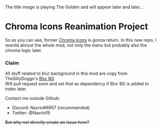 The title image is playing The Golden and will appear later and later...  

# <cy>Chroma Icons Reanimation Project</c>
So as you can see, former [Chroma Icons](https://github.com/Naxrin/Chroma-Icons) is gonna return.
In this new repo, I rewrite almost the whole mod, not only the menu but probably also the chroma logic later.

### <cy>Claim</c>
All stuff related to blur background in this mod are copy from TheSillyDoggo's [Blur BG](https://github.com/TheSillyDoggo/Blur-BG)  
Will pull request soon and set that as dependency if Blur BG is added to index later.  

Contact me outside Github:  
- Discord: Naxrin#6957 (recommended)  
- Twitter: @Naxrin19  
  
~~But why not directly create an issue here?~~

